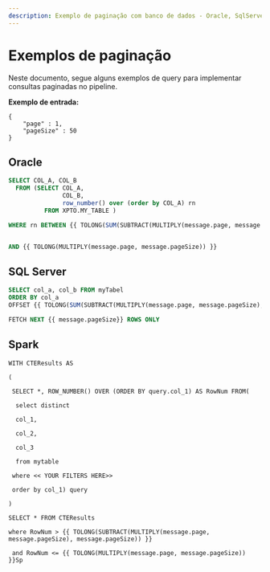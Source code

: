 ```yaml
---
description: Exemplo de paginação com banco de dados - Oracle, SqlServer
---
```


# Exemplos de paginação



Neste documento, segue alguns exemplos de query para implementar consultas paginadas no pipeline.

**Exemplo de entrada:**

```
{
    "page" : 1,
    "pageSize" : 50
}
```

## **Oracle** <a href="#h_83a431a13f" id="h_83a431a13f"></a>

```sql
SELECT COL_A, COL_B
  FROM (SELECT COL_A,
               COL_B,
               row_number() over (order by COL_A) rn
          FROM XPTO.MY_TABLE )

WHERE rn BETWEEN {{ TOLONG(SUM(SUBTRACT(MULTIPLY(message.page, message.pageSize), message.pageSize), 1)) }}


AND {{ TOLONG(MULTIPLY(message.page, message.pageSize)) }}
```

## **SQL Server** <a href="#h_7be7d57144" id="h_7be7d57144"></a>

```sql
SELECT col_a, col_b FROM myTabel 
ORDER BY col_a  
OFFSET {{ TOLONG(SUM(SUBTRACT(MULTIPLY(message.page, message.pageSize), message.pageSize), 1)) }} ROWS

FETCH NEXT {{ message.pageSize}} ROWS ONLY 
```

## **Spark** <a href="#h_288d411002" id="h_288d411002"></a>



```sparql
WITH CTEResults AS

( 

 SELECT *, ROW_NUMBER() OVER (ORDER BY query.col_1) AS RowNum FROM(

  select distinct

  col_1,

  col_2,

  col_3

  from mytable

 where << YOUR FILTERS HERE>>

 order by col_1) query

)

SELECT * FROM CTEResults

where RowNum > {{ TOLONG(SUBTRACT(MULTIPLY(message.page, message.pageSize), message.pageSize)) }}

 and RowNum <= {{ TOLONG(MULTIPLY(message.page, message.pageSize)) }}Sp
```
